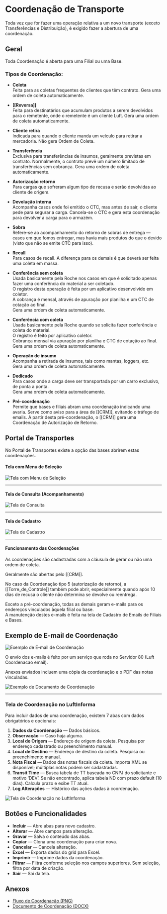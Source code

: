 # Coordenação de Transporte

Toda vez que for fazer uma operação relativa a um novo transporte (exceto Transferências e Distribuição), é exigido fazer a abertura de uma coordenação.

## Geral

Toda Coordenação é aberta para uma Filial ou uma Base.

### Tipos de Coordenação:

- **Coleta**  
  Feita para as coletas frequentes de clientes que têm contrato. Gera uma ordem de coleta automaticamente.

- **[[Reversa]]**  
  Feita para destinatários que acumulam produtos a serem devolvidos para o remetente, onde o remetente é um cliente Luft. Gera uma ordem de coleta automaticamente.

- **Cliente retira**  
  Indicada para quando o cliente manda um veículo para retirar a mercadoria. Não gera Ordem de Coleta.

- **Transferência**  
  Exclusiva para transferências de insumos, geralmente previstas em contrato. Normalmente, o contrato prevê um número limitado de transferências sem cobrança. Gera uma ordem de coleta automaticamente.

- **Autorização retorno**  
  Para cargas que sofreram algum tipo de recusa e serão devolvidas ao cliente de origem.

- **Devolução interna**  
  Acompanha casos onde foi emitido o CTC, mas antes de sair, o cliente pede para segurar a carga. Cancela-se o CTC e gera esta coordenação para devolver a carga para o armazém.

- **Sobra**  
  Refere-se ao acompanhamento do retorno de sobras de entrega — casos em que fomos entregar, mas havia mais produtos do que o devido (visto que não se emite CTC para isso).

- **Recall**  
  Para casos de recall. A diferença para os demais é que deverá ser feita uma coleta em massa.

- **Conferência sem coleta**  
  Usada basicamente pela Roche nos casos em que é solicitado apenas fazer uma conferência do material a ser coletado.  
  O registro desta operação é feita por um aplicativo desenvolvido em coletor.  
  A cobrança é mensal, através de apuração por planilha e um CTC de cotação ao final.  
  Gera uma ordem de coleta automaticamente.

- **Conferência com coleta**  
  Usada basicamente pela Roche quando se solicita fazer conferência e coleta do material.  
  O registro é feito por aplicativo coletor.  
  Cobrança mensal via apuração por planilha e CTC de cotação ao final.  
  Gera uma ordem de coleta automaticamente.

- **Operação de insumo**  
  Acompanha a retirada de insumos, tais como mantas, loggers, etc.  
  Gera uma ordem de coleta automaticamente.

- **Dedicado**  
  Para casos onde a carga deve ser transportada por um carro exclusivo, de ponta a ponta.  
  Gera uma ordem de coleta automaticamente.

- **Pré-coordenação**  
  Permite que bases e filiais abram uma coordenação indicando uma avaria. Serve como aviso para a área de [[CRM]], evitando o tráfego de emails. A partir desta pré-coordenação, o [[CRM]] gera uma Coordenação de Autorização de Retorno.

## Portal de Transportes

No Portal de Transportes existe a opção das bases abrirem estas coordenações.

#### Tela com Menu de Seleção

![Tela com Menu de Seleção](/data/img/coordenação/img1.png)

---

#### Tela de Consulta (Acompanhamento)

![Tela de Consulta](/data/img/coordenação/img2.png)

---

#### Tela de Cadastro

![Tela de Cadastro](/data/img/coordenação/img3.png)

---

#### Funcionamento das Coordenações

As coordenações são cadastradas com a cláusula de gerar ou não uma ordem de coleta.

Geralmente são abertas pelo [[CRM]].

No caso da Coordenação tipo 5 (autorização de retorno), a [[Torre_de_Controle]] também pode abrir, especialmente quando após 10 dias de recusa o cliente não determina se devolve ou reentrega.

Exceto a pré-coordenação, todas as demais geram e-mails para os endereços vinculados àquela filial ou base.  
A manutenção destes e-mails é feita na tela de Cadastro de Emails de Filiais e Bases.

## Exemplo de E-mail de Coordenação
![Exemplo de E-mail de Coordenação](/data/img/coordenação/img4.png)

O envio dos e-mails é feito por um serviço que roda no Servidor 80 (Luft Coordenacao email).

Anexos enviados incluem uma cópia da coordenação e o PDF das notas vinculadas.

![Exemplo de Documento de Coordenação](/data/img/coordenação/img5.png)

---

### Tela de Coordenação no LuftInforma

Para incluir dados de uma coordenação, existem 7 abas com dados obrigatórios e opcionais:

1. **Dados da Coordenação** — Dados básicos.  
2. **Observação** — Caso haja alguma.  
3. **Local de Origem** — Endereço de origem da coleta. Pesquisa por endereço cadastrado ou preenchimento manual.  
4. **Local de Destino** — Endereço de destino da coleta. Pesquisa ou preenchimento manual.  
5. **Nota Fiscal** — Dados das notas fiscais da coleta. Importa XML se disponível; múltiplas notas podem ser cadastradas.  
6. **Transit Time** — Busca tabela de TT baseada no CNPJ do solicitante e motivo ‘DEV’. Se não encontrado, aplica tabela ND com prazo default (10 dias). Calcula prazo e exibe TT atual.  
7. **Log Alterações** — Histórico das ações dadas à coordenação.

![Tela de Coordenação no LuftInforma](/data/img/coordenação/img6.png)

## Botões e Funcionalidades

- **Incluir** — Abre abas para novo cadastro.
- **Alterar** — Abre campos para alteração.
- **Gravar** — Salva o conteúdo das abas.
- **Copiar** — Clona uma coordenação para criar nova.
- **Cancelar** — Cancela alteração.
- **Excel** — Exporta dados do grid para Excel.
- **Imprimir** — Imprime dados da coordenação.
- **Filtrar** — Filtra conforme seleção nos campos superiores. Sem seleção, filtra por data de criação.
- **Sair** — Sai da tela.

## Anexos

- [Fluxo de Coordenação (PNG)](/download?token=__TOKEN_PLACEHOLDER__&download=coordenacao_fluxo.png)
- [Documento de Coordenação (DOCX)](/download?token=__TOKEN_PLACEHOLDER__&download=Coordenacao.docx)